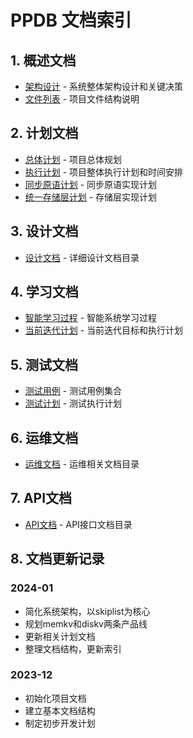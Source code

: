 # PPDB 文档索引

## 1. 概述文档
- [架构设计](overview/ARCHITECTURE.md) - 系统整体架构设计和关键决策
- [文件列表](FILES.md) - 项目文件结构说明

## 2. 计划文档
- [总体计划](PLAN.md) - 项目总体规划
- [执行计划](plan/execution.md) - 项目整体执行计划和时间安排
- [同步原语计划](plan/sync.md) - 同步原语实现计划
- [统一存储层计划](plan/unified.md) - 存储层实现计划

## 3. 设计文档
- [设计文档](design/) - 详细设计文档目录

## 4. 学习文档
- [智能学习过程](learn/intelligent_learning_process.md) - 智能系统学习过程
- [当前迭代计划](learn/current_iteration_plan.md) - 当前迭代目标和执行计划

## 5. 测试文档
- [测试用例](test/CASES.md) - 测试用例集合
- [测试计划](test/PLAN.md) - 测试执行计划

## 6. 运维文档
- [运维文档](ops/) - 运维相关文档目录

## 7. API文档
- [API文档](api/) - API接口文档目录

## 8. 文档更新记录

### 2024-01
- 简化系统架构，以skiplist为核心
- 规划memkv和diskv两条产品线
- 更新相关计划文档
- 整理文档结构，更新索引

### 2023-12
- 初始化项目文档
- 建立基本文档结构
- 制定初步开发计划
